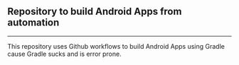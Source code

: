## Repository to build Android Apps from automation 
<hr>
This repository uses Github workflows to build Android Apps using Gradle cause Gradle sucks and is error prone.
